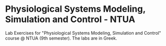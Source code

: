 # Physiological Systems Modeling, Simulation and Control - NTUA
Lab Exercises for "Physiological Systems Modeling, Simulation and Control" course @ NTUA (9th semester).
The labs are in Greek.
